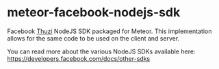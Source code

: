 meteor-facebook-nodejs-sdk
=======================

Facebook [Thuzi](https://github.com/Thuzi/facebook-node-sdk) NodeJS SDK packaged for Meteor. This implementation allows for the same code to be used on the client and server.

You can read more about the various NodeJS SDKs available here: https://developers.facebook.com/docs/other-sdks
